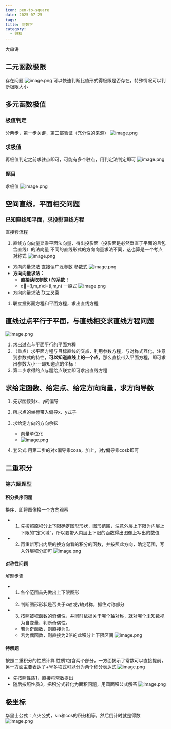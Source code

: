 ```yaml
---
icon: pen-to-square
date: 2025-07-25
tags: 
title: 高数下
category:
  - 归档
---
```

大串讲
## 二元函数极限
存在问题
![image.png](https://cdn.jsdelivr.net/gh/fakeppa/blog-img/20250729144543.png)
可以快速判断比值形式得极限是否存在，特殊情况可以判断极限大小
## 多元函数极值
### 极值判定
分两步，第一步关键，第二部验证（充分性的来源）
![image.png](https://cdn.jsdelivr.net/gh/fakeppa/blog-img/20250729165427.png)
### 求极值
再极值判定之前求驻点即可，可能有多个驻点，用判定法判定即可
![image.png](https://cdn.jsdelivr.net/gh/fakeppa/blog-img/20250729165815.png)

### 题目
求极值
![image.png](https://cdn.jsdelivr.net/gh/fakeppa/blog-img/20250729150527.png)

## 空间直线，平面相交问题
### 已知直线和平面，求投影直线方程
直接套流程
1. 直线方向向量叉乘平面法向量，得出投影面（投影面是必然垂直于平面的且包含直线）的法向量
不同的直线形式的方向向量求法不同，这也算是一个考点
对称式
![image.png](https://cdn.jsdelivr.net/gh/fakeppa/blog-img/20250802001720.png)
- 方向向量求法
	直接读广泛参数
参数式
![image.png](https://cdn.jsdelivr.net/gh/fakeppa/blog-img/20250802001805.png)
- **方向向量求法：**
    - **直接读取参数 t 的系数！**
    - d⃗=(l,m,n)d=(l,m,n)
一般式
![image.png](https://cdn.jsdelivr.net/gh/fakeppa/blog-img/20250802001823.png)
- 方向向量求法
	联立叉乘
1. 联立投影面方程和平面方程，求出直线方程
## 直线过点平行于平面，与直线相交求直线方程问题
![image.png](https://cdn.jsdelivr.net/gh/fakeppa/blog-img/20250802003740.png)

1. 求出过点与平面平行的平面方程
2. （重点）求平面方程与目标直线的交点，利用参数方程，与对称式互化，注意到参数式的特性，**可以知道直线上的一个点**，那么直接带入平面方程，即可求出参数大小---即知道点的坐标！
3. 第二步求得的点与题给点联立即可求出直线方程

## 求给定函数、给定点、给定方向向量，求方向导数
1. 先求函数对x、y的偏导
2. 所求点的坐标带入偏导x、y式子
3. 求给定方向的方向余弦
	- 向量单位化
	- ![image.png](https://cdn.jsdelivr.net/gh/fakeppa/blog-img/20250802193604.png)

4. 套公式
	用第二步的对x偏导乘cosa，加上，对y偏导乘cosb即可

## 二重积分 
### 第六题题型
#### 积分换序问题
换序，即将图像换一个方向观察
- 1. 先按照原积分上下限确定图形形状，图形范围，注意外层上下限为内层上下限的“定义域”，所以要带入内层上下限的函数得出图像上写出的数值
- 2. 再重新写出内层的换方向看的积分的函数，并按照此方向，确定范围，写入外层积分即可
![image.png](https://cdn.jsdelivr.net/gh/fakeppa/blog-img/20250806193609.png)
#### 对称性问题
解题步骤
- 1. 各个范围首先做出上下限图形
- 2. 判断图形形状是否关于x轴或y轴对称，抓住对称部分
- 3. 按照被积函数的奇偶性，并同时依据关于哪个轴对称，就对哪个未知数视为自变量，判断奇偶性。
	- 若为奇函数，则直接为0。
	- 若为偶函数，则直接为2倍的此积分上下限区间
![image.png](https://cdn.jsdelivr.net/gh/fakeppa/blog-img/20250807131152.png)

#### 特解题
按照二重积分的性质计算
性质1包含两个部分，一方面揭示了常数可以直接提前，另一方面主要表达了+号多项式可以分为两个积分表达式
![image.png](https://cdn.jsdelivr.net/gh/fakeppa/blog-img/20250807132323.png)
- 先按照性质1，直接将常数提出
- 随后按照性质3，把积分式转化为面积问题，用圆面积公式解答
![image.png](https://cdn.jsdelivr.net/gh/fakeppa/blog-img/20250807132230.png)

## 极坐标
华里士公式：点火公式，sin和cos的积分相等，然后倒计时就是得数
![image.png](https://cdn.jsdelivr.net/gh/fakeppa/blog-img/20250811210026.png)
